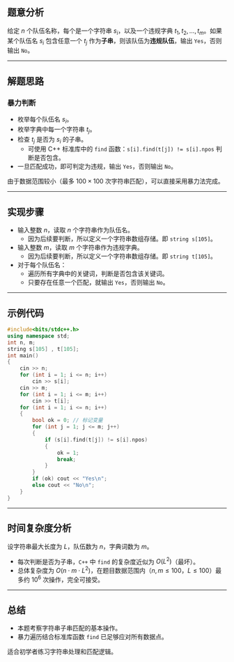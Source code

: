 

## 题意分析

给定 $n$ 个队伍名称，每个是一个字符串 $s_i$，以及一个违规字典 $t_1, t_2, ..., t_m$。如果某个队伍名 $s_i$ 包含任意一个 $t_j$ 作为**子串**，则该队伍为**违规队伍**，输出 `Yes`，否则输出 `No`。

---

## 解题思路

### 暴力判断

- 枚举每个队伍名 $s_i$。
- 枚举字典中每一个字符串 $t_j$。
- 检查 $t_j$ 是否为 $s_i$ 的子串。
   - 可使用 C++ 标准库中的 `find` 函数：`s[i].find(t[j]) != s[i].npos` 判断是否包含。
- 一旦匹配成功，即可判定为违规，输出 `Yes`，否则输出 `No`。

由于数据范围较小（最多 $100 \times 100$ 次字符串匹配），可以直接采用暴力法完成。

---

## 实现步骤

-  输入整数 $n$，读取 $n$ 个字符串作为队伍名。
    -  因为后续要判断，所以定义一个字符串数组存储。即 `string s[105]`。
- 输入整数 $m$，读取 $m$ 个字符串作为违规字典。
    - 因为后续要判断，所以定义一个字符串数组存储。即 `string t[105]`。 
- 对于每个队伍名：
   - 遍历所有字典中的关键词，判断是否包含该关键词。
   - 只要存在任意一个匹配，就输出 `Yes`，否则输出 `No`。

---

## 示例代码

```cpp
#include<bits/stdc++.h>
using namespace std;
int n, m;
string s[105] , t[105];
int main()
{
    cin >> n;
    for (int i = 1; i <= n; i++)
        cin >> s[i];
    cin >> m;
    for (int i = 1; i <= m; i++)
        cin >> t[i];
    for (int i = 1; i <= n; i++)
    {
        bool ok = 0; // 标记变量
        for (int j = 1; j <= m; j++)
        {
            if (s[i].find(t[j]) != s[i].npos)
            {
                ok = 1;
                break;
            }
        }
        if (ok) cout << "Yes\n";
        else cout << "No\n";
    }
}
```

---

## 时间复杂度分析

设字符串最大长度为 $L$，队伍数为 $n$，字典词数为 $m$。

- 每次判断是否为子串，`C++` 中 `find` 的复杂度近似为 $O(L^2)$（最坏）。
- 总体复杂度为 $O(n \cdot m \cdot L^2)$，在题目数据范围内（$n,m \leq 100$，$L \leq 100$）最多约 $10^6$ 次操作，完全可接受。

---

## 总结

- 本题考察字符串子串匹配的基本操作。
- 暴力遍历结合标准库函数 `find` 已足够应对所有数据点。

适合初学者练习字符串处理和匹配逻辑。
